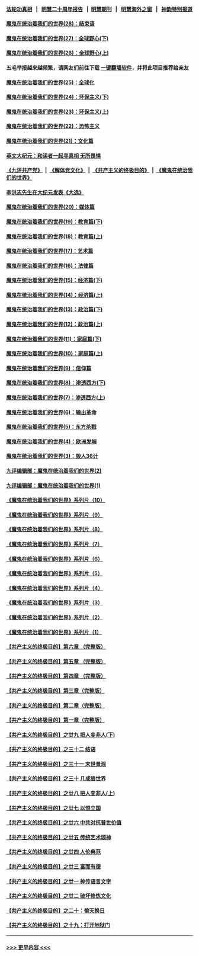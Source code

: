 #### [法轮功真相](https://github.com/gfw-breaker/truth/blob/master/README.md?t=0) &nbsp;&nbsp;|&nbsp;&nbsp; [明慧二十周年报告](https://github.com/gfw-breaker/mh-reports/blob/master/README.md?t=0) &nbsp;&nbsp;|&nbsp;&nbsp;[明慧期刊](https://github.com/gfw-breaker/mh-qikan) &nbsp;&nbsp;|&nbsp;&nbsp; [明慧海外之窗](https://github.com/gfw-breaker/mh-news/blob/master/README.md?t=0) &nbsp;&nbsp;|&nbsp;&nbsp; [神韵特别报道](https://github.com/gfw-breaker/mh-news/blob/master/shenyun.md?t=0)
#### [魔鬼在统治着我们的世界(28)：结束语](../pages/nsc422/n10936246.md?t=06150752) 
#### [魔鬼在统治着我们的世界(27)：全球野心(下)](../pages/nsc422/n10928319.md?t=06150752) 
#### [魔鬼在统治着我们的世界(26)：全球野心(上)](../pages/nsc422/n10900318.md?t=06150752) 
#### 五毛举报越来越频繁，请网友们前往下载 [一键翻墙软件](https://github.com/gfw-breaker/ssr-accounts)，并将此项目推荐给亲友
#### [魔鬼在统治着我们的世界(25)：全球化](../pages/nsc422/n10788205.md?t=06150752) 
#### [魔鬼在统治着我们的世界(24)：环保主义(下)](../pages/nsc422/n10695307.md?t=06150752) 
#### [魔鬼在统治着我们的世界(23)：环保主义(上)](../pages/nsc422/n10688613.md?t=06150752) 
#### [魔鬼在统治着我们的世界(22)：恐怖主义](../pages/nsc422/n10614727.md?t=06150752) 
#### [魔鬼在统治着我们的世界(21)：文化篇](../pages/nsc422/n10597706.md?t=06150752) 
#### [英文大纪元：和读者一起寻真相 无所畏惧](../pages/nsc422/n12542027.md?t=06150752) 
#### [《九评共产党》](https://github.com/begood0513/9ping.md/blob/master/README.md) &nbsp;|&nbsp; [《解体党文化》](../../../../jtdwh.md/blob/master/README.md)  &nbsp;|&nbsp; [《共产主义的终极目的》](../../../../gczydzjmd.md/blob/master/README.md) &nbsp;|&nbsp; [《魔鬼在统治我们的世界》](../../../../mgztzwmdsj.md/blob/master/README.md) 
#### [李洪志先生在大纪元发表《大选》](../pages/nsc422/n12534746.md?t=06150752) 
#### [魔鬼在统治着我们的世界(20)：媒体篇](../pages/nsc422/n10586579.md?t=06150752) 
#### [魔鬼在统治着我们的世界(19)：教育篇(下)](../pages/nsc422/n10564808.md?t=06150752) 
#### [魔鬼在统治着我们的世界(18)：教育篇(上)](../pages/nsc422/n10526970.md?t=06150752) 
#### [魔鬼在统治着我们的世界(17)：艺术篇](../pages/nsc422/n10499093.md?t=06150752) 
#### [魔鬼在统治着我们的世界(16)：法律篇](../pages/nsc422/n10485969.md?t=06150752) 
#### [魔鬼在统治着我们的世界(15)：经济篇(下)](../pages/nsc422/n10469975.md?t=06150752) 
#### [魔鬼在统治着我们的世界(14)：经济篇(上)](../pages/nsc422/n10457370.md?t=06150752) 
#### [魔鬼在统治着我们的世界(13)：政治篇(下)](../pages/nsc422/n10448270.md?t=06150752) 
#### [魔鬼在统治着我们的世界(12)：政治篇(上)](../pages/nsc422/n10444576.md?t=06150752) 
#### [魔鬼在统治着我们的世界(11)：家庭篇(下)](../pages/nsc422/n10440961.md?t=06150752) 
#### [魔鬼在统治着我们的世界(10)：家庭篇(上)](../pages/nsc422/n10435448.md?t=06150752) 
#### [魔鬼在统治着我们的世界(9)：信仰篇](../pages/nsc422/n10432159.md?t=06150752) 
#### [魔鬼在统治着我们的世界(8)：渗透西方(下)](../pages/nsc422/n10429603.md?t=06150752) 
#### [魔鬼在统治着我们的世界(7)：渗透西方(上)](../pages/nsc422/n10426013.md?t=06150752) 
#### [魔鬼在统治着我们的世界(6)：输出革命](../pages/nsc422/n10421536.md?t=06150752) 
#### [魔鬼在统治着我们的世界(5)：东方杀戮](../pages/nsc422/n10417707.md?t=06150752) 
#### [魔鬼在统治着我们的世界(4)：欧洲发端](../pages/nsc422/n10414890.md?t=06150752) 
#### [魔鬼在统治着我们的世界(3)：毁人36计](../pages/nsc422/n10411583.md?t=06150752) 
#### [九评编辑部：魔鬼在统治着我们的世界(2)](../pages/nsc422/n10410036.md?t=06150752) 
#### [九评编辑部：魔鬼在统治着我们的世界(1)](../pages/nsc422/n10406825.md?t=06150752) 
#### [《魔鬼在统治着我们的世界》系列片（10）](../pages/nsc422/n12292670.md?t=06150752) 
#### [《魔鬼在统治着我们的世界》系列片（9）](../pages/nsc422/n12290859.md?t=06150752) 
#### [《魔鬼在统治着我们的世界》系列片（8）](../pages/nsc422/n12287445.md?t=06150752) 
#### [《魔鬼在统治着我们的世界》系列片（7）](../pages/nsc422/n12283425.md?t=06150752) 
#### [《魔鬼在统治着我们的世界》系列片（6）](../pages/nsc422/n12282314.md?t=06150752) 
#### [《魔鬼在统治着我们的世界》系列片（5）](../pages/nsc422/n12281419.md?t=06150752) 
#### [《魔鬼在统治着我们的世界》系列片（4）](../pages/nsc422/n12274024.md?t=06150752) 
#### [《魔鬼在统治着我们的世界》系列片（3）](../pages/nsc422/n12271322.md?t=06150752) 
#### [《魔鬼在统治着我们的世界》系列片（2）](../pages/nsc422/n12269049.md?t=06150752) 
#### [《魔鬼在统治着我们的世界》系列片（1）](../pages/nsc422/n12267575.md?t=06150752) 
#### [【共产主义的终极目的】第六章 （完整版）](../pages/nsc422/n11428913.md?t=06150752) 
#### [【共产主义的终极目的】第五章 （完整版）](../pages/nsc422/n11428912.md?t=06150752) 
#### [【共产主义的终极目的】第四章 （完整版）](../pages/nsc422/n11428907.md?t=06150752) 
#### [【共产主义的终极目的】第三章（完整版）](../pages/nsc422/n11428848.md?t=06150752) 
#### [【共产主义的终极目的】第二章（完整版）](../pages/nsc422/n11428831.md?t=06150752) 
#### [【共产主义的终极目的】第一章（完整版）](../pages/nsc422/n11417651.md?t=06150752) 
#### [【共产主义的终极目的】之廿九 把人变非人(下)](../pages/nsc422/n11344140.md?t=06150752) 
#### [【共产主义的终极目的】之三十二 结语](../pages/nsc422/n11360535.md?t=06150752) 
#### [【共产主义的终极目的】之三十一 末世景观](../pages/nsc422/n11351129.md?t=06150752) 
#### [【共产主义的终极目的】之三十 几成狼世界](../pages/nsc422/n11348280.md?t=06150752) 
#### [【共产主义的终极目的】之廿八 把人变非人(上)](../pages/nsc422/n11340492.md?t=06150752) 
#### [【共产主义的终极目的】之廿七 以恨立国](../pages/nsc422/n11336944.md?t=06150752) 
#### [【共产主义的终极目的】之廿六 中共对抗普世价值](../pages/nsc422/n11324785.md?t=06150752) 
#### [【共产主义的终极目的】之廿五 传统艺术颂神](../pages/nsc422/n11296396.md?t=06150752) 
#### [【共产主义的终极目的】之廿四 人伦典范](../pages/nsc422/n11296397.md?t=06150752) 
#### [【共产主义的终极目的】之廿三 富而有德](../pages/nsc422/n11283598.md?t=06150752) 
#### [【共产主义的终极目的】之廿一 神传语言文字](../pages/nsc422/n11263265.md?t=06150752) 
#### [【共产主义的终极目的】之廿二 破坏修炼文化](../pages/nsc422/n11245728.md?t=06150752) 
#### [【共产主义的终极目的】之二十：偷天换日](../pages/nsc422/n11238846.md?t=06150752) 
#### [【共产主义的终极目的】之十九：打开地狱门](../pages/nsc422/n11206376.md?t=06150752) 

----
#### [ >>> 更早内容 <<< ](../indexes/nsc422-earlier.md)
